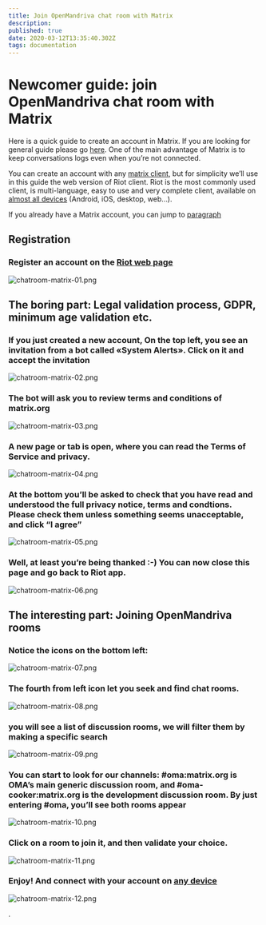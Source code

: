 ```yaml
---
title: Join OpenMandriva chat room with Matrix
description: 
published: true
date: 2020-03-12T13:35:40.302Z
tags: documentation
---
```


# Newcomer guide: join OpenMandriva chat room with Matrix

Here is a quick guide to create an account in Matrix. If you are looking for general guide please go [here](/doc/chat-faq).
One of the main advantage of Matrix is to keep conversations logs even when you’re not connected.

You can create an account with any [matrix client](https://matrix.org/docs/projects/try-matrix-now.html), but for simplicity we’ll use in this guide the web version of Riot client. Riot is the most commonly used client, is multi-language, easy to use and very complete client, available on [almost all devices](https://about.riot.im/) (Android, iOS, desktop, web…).

If you already have a Matrix account, you can jump to [paragraph](/doc/join-chatroom-matrix#the-interesting-part-joining-openmandriva-rooms)


## Registration

### Register an account on the [Riot web page](https://riot.im/app/)

![chatroom-matrix-01.png](/images/chatroom-matrix-01.png)


## The boring part: Legal validation process, GDPR, minimum age validation etc.
### If you just created a new account, On the top left, you see an invitation from a bot called «System Alerts». Click on it and accept the invitation

![chatroom-matrix-02.png](/images/chatroom-matrix-02.png)

### The bot will ask you to review terms and conditions of matrix.org

![chatroom-matrix-03.png](/images/chatroom-matrix-03.png)

### A new page or tab is open, where you can read the Terms of Service and privacy.

![chatroom-matrix-04.png](/images/chatroom-matrix-04.png)

### At the bottom you’ll be asked to check that you have read and understood the full privacy notice, terms and condtions. Please check them unless something seems unacceptable, and click “I agree”

![chatroom-matrix-05.png](/images/chatroom-matrix-05.png)

### Well, at least you’re being thanked :-) You can now close this page and go back to Riot app.

![chatroom-matrix-06.png](/images/chatroom-matrix-06.png)


## The interesting part: Joining OpenMandriva rooms

### Notice the icons on the bottom left:

![chatroom-matrix-07.png](/images/chatroom-matrix-07.png)

### The fourth from left icon let you seek and find chat rooms.

![chatroom-matrix-08.png](/images/chatroom-matrix-08.png)


### you will see a list of discussion rooms, we will filter them by making a specific search

![chatroom-matrix-09.png](/images/chatroom-matrix-09.png)

### You can start to look for our channels: #oma:matrix.org is OMA’s main generic discussion room, and #oma-cooker:matrix.org is the development discussion room. By just entering #oma, you’ll see both rooms appear

![chatroom-matrix-10.png](/images/chatroom-matrix-10.png)

### Click on a room to join it, and then validate your choice.

![chatroom-matrix-11.png](/images/chatroom-matrix-11.png)

### Enjoy! And connect with your account on [any device](https://about.riot.im/)

![chatroom-matrix-12.png](/images/chatroom-matrix-12.png)

\.


